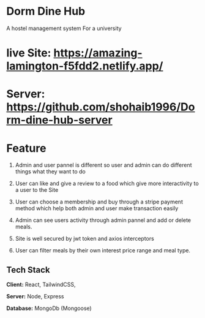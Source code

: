 
# Dorm Dine Hub

A hostel management system For a university

# live Site: https://amazing-lamington-f5fdd2.netlify.app/

# Server: https://github.com/shohaib1996/Dorm-dine-hub-server

# Feature

1. Admin and user pannel is different so user and admin can do different things what they want to do

2. User can like and give a review to a food which give more interactivity to a user to the Site

3. User can choose a membership and buy through a stripe payment method which help both admin and user make transaction easily

4. Admin can see users activity through admin pannel and add or delete meals. 

5. Site is well secured by jwt token and axios interceptors

6. User can filter meals by their own interest price range and meal type.


## Tech Stack

**Client:** React, TailwindCSS, 

**Server:** Node, Express

**Database:** MongoDb (Mongoose) 
